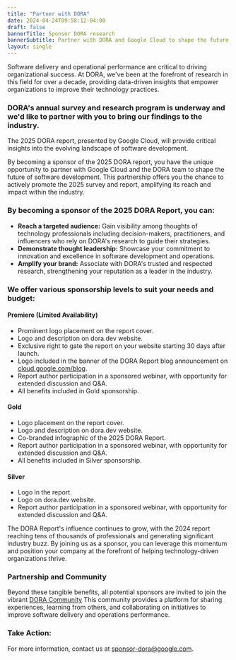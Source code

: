 ```yaml
---
title: "Partner with DORA"
date: 2024-04-24T09:58:12-04:00
draft: false
bannerTitle: Sponsor DORA research
bannerSubtitle: Partner with DORA and Google Cloud to shape the future of software development
layout: single
---
```

Software delivery and operational performance are critical to driving organizational success.  At DORA, we've been at the forefront of research in this field for over a decade, providing data-driven insights that empower organizations to improve their technology practices.

### DORA's annual survey and research program is underway and we'd like to partner with you to bring our findings to the industry.

The 2025 DORA report, presented by Google Cloud, will provide critical insights into the evolving landscape of software development.

By becoming a sponsor of the 2025 DORA report, you have the unique opportunity to partner with Google Cloud and the DORA team to shape the future of software development. This partnership offers you the chance to actively promote the 2025 survey and report, amplifying its reach and impact within the industry.

### By becoming a sponsor of the 2025 DORA Report, you can:

* **Reach a targeted audience:** Gain visibility among thoughts of technology professionals including decision-makers, practitioners, and influencers who rely on DORA's research to guide their strategies.
* **Demonstrate thought leadership:** Showcase your commitment to innovation and excellence in software development and operations.
* **Amplify your brand:** Associate with DORA's trusted and respected research, strengthening your reputation as a leader in the industry.

### We offer various sponsorship levels to suit your needs and budget:

#### Premiere (Limited Availability)

* Prominent logo placement on the report cover.
* Logo and description on dora.dev website.
* Exclusive right to gate the report on your website starting 30 days after launch.
* Logo included in the banner of the DORA Report blog announcement on [cloud.google.com/blog](https://cloud.google.com/blog).
* Report author participation in a sponsored webinar, with opportunity for extended discussion and Q&A.
* All benefits included in Gold sponsorship.

#### Gold
* Logo placement on the report cover.
* Logo and description on dora.dev website.
* Co-branded infographic of the 2025 DORA Report.
* Report author participation in a sponsored webinar, with opportunity for extended discussion and Q&A.
* All benefits included in Silver sponsorship.

#### Silver
* Logo in the report.
* Logo on dora.dev website.
* Report author participation in a sponsored webinar, with opportunity for extended discussion and Q&A.

The DORA Report's influence continues to grow, with the 2024 report reaching tens of thousands of professionals and generating significant industry buzz. By joining us as a sponsor, you can leverage this momentum and position your company at the forefront of helping technology-driven organizations thrive.

### Partnership and Community
Beyond these tangible benefits, all potential sponsors are invited to join the vibrant [DORA Community](https://dora.community) This community provides a platform for sharing experiences, learning from others, and collaborating on initiatives to improve software delivery and operations performance.

### Take Action:
For more information, contact us at [sponsor-dora@google.com](mailto:sponsor-dora@google.com).

